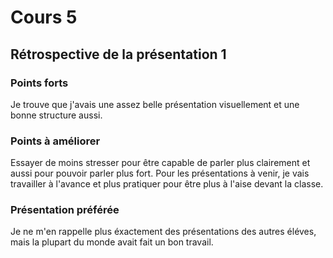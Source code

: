 # Cours 5
## Rétrospective de la présentation 1

### Points forts
Je trouve que j'avais une assez belle présentation visuellement et une bonne structure aussi. 

### Points à améliorer
Essayer de moins stresser pour être capable de parler plus clairement et aussi pour pouvoir parler plus fort. Pour les présentations à venir, je vais travailler à l'avance et plus pratiquer pour être plus à l'aise devant la classe.

### Présentation préférée
Je ne m'en rappelle plus éxactement des présentations des autres éléves, mais la plupart du monde avait fait un bon travail.
